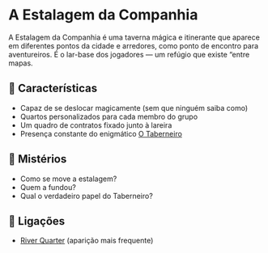 #  A Estalagem da Companhia

A Estalagem da Companhia é uma taverna mágica e itinerante que aparece em diferentes pontos da cidade e arredores, como ponto de encontro para aventureiros. É o lar-base dos jogadores — um refúgio que existe “entre mapas.

## 🔮 Características

- Capaz de se deslocar magicamente (sem que ninguém saiba como)
- Quartos personalizados para cada membro do grupo
- Um quadro de contratos fixado junto à lareira
- Presença constante do enigmático [O Taberneiro](docs/npc/-/Free%20City%20of%20Grehawk/taverneiro_refugio.md)

## 🧩 Mistérios

- Como se move a estalagem?
- Quem a fundou?
- Qual o verdadeiro papel do Taberneiro?

## 📎 Ligações


- [River Quarter](river_quarter.md) (aparição mais frequente)


















